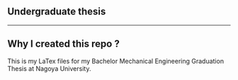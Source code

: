 ## Undergraduate thesis

---

## Why I created this repo ?

This is my LaTex files for my Bachelor Mechanical Engineering Graduation Thesis at Nagoya University.
